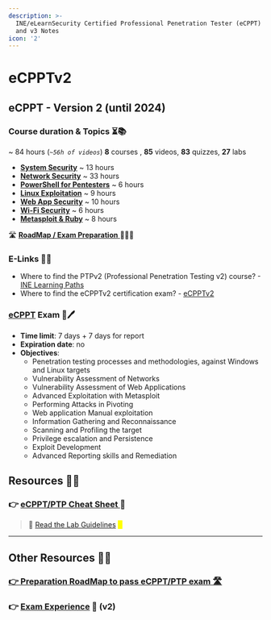 ```yaml
---
description: >-
  INE/eLearnSecurity Certified Professional Penetration Tester (eCPPT) / PTP v2
  and v3 Notes
icon: '2'
---
```


# eCPPTv2

## eCPPT - Version 2 (until 2024) <a href="#course-duration-and-topics" id="course-duration-and-topics"></a>

### Course duration & Topics ⏳📚 <a href="#course-duration-and-topics" id="course-duration-and-topics"></a>

\~ 84 hours (_`~56h of videos`_) **8** courses , **85** videos, **83** quizzes, **27** labs

* **​**[**System Security**](system-security/) \~ 13 hours
* [**Network Security**](network-security/) \~ 33 hours
* [**PowerShell for Pentesters**](powershell-for-pt/) \~ 6 hours
* **​**[**Linux Exploitation**](linux-exploitation/) \~ 9 hours
* [**​Web App Security**](web-app-security/) \~ 10 hours
* **​**[**Wi-Fi Security**](wi-fi-security/) \~ 6 hours
* **​**[**Metasploit & Ruby**](metasploit-and-ruby/) \~ 8 hours

🛣️ [**RoadMap / Exam Preparation** ](../../roadmap-and-my-experience.md)🧑🏻‍🏫

### E-Links 🔗📔 <a href="#useful-links" id="useful-links"></a>

* Where to find the PTPv2 (Professional Penetration Testing v2) course? - [INE Learning Paths](https://security.ine.com/certifications/ecppt-certification/)​
* Where to find the eCPPTv2 certification exam? - [eCPPTv2](https://security.ine.com/certifications/ecppt-certification/)​

### ​[eCPPT](https://security.ine.com/certifications/ecppt-certification/) Exam 📄🖊️ <a href="#ejpt-exam" id="ejpt-exam"></a>

* **Time limit**: 7 days + 7 days for report
* **Expiration date**: no
* **Objectives**:
  * Penetration testing processes and methodologies, against Windows and Linux targets
  * Vulnerability Assessment of Networks
  * Vulnerability Assessment of Web Applications
  * Advanced Exploitation with Metasploit
  * Performing Attacks in Pivoting
  * Web application Manual exploitation
  * Information Gathering and Reconnaissance
  * Scanning and Profiling the target
  * Privilege escalation and Persistence
  * Exploit Development
  * Advanced Reporting skills and Remediation

## Resources 📑📘

### 👉 [eCPPT/PTP Cheat Sheet ](../../ecppt-cheat-sheet.md)📔

> 📖 [Read the Lab Guidelines](https://assets.ine.com/certifications/exam-guides/eCPPTv2_PRE_EXAM.pdf) <mark style="color:yellow;">📖</mark>

***

## Other Resources 📑📘

### [👉 Preparation RoadMap to pass eCPPT/PTP exam 🛣️](../../roadmap-and-my-experience.md)

### 👉 [Exam Experience](https://medium.com/@dev-angelist/learning-path-my-experience-for-the-eccptv2-ptp-certification-april-2024-15ddf6b29a8f) 💯 (v2)
